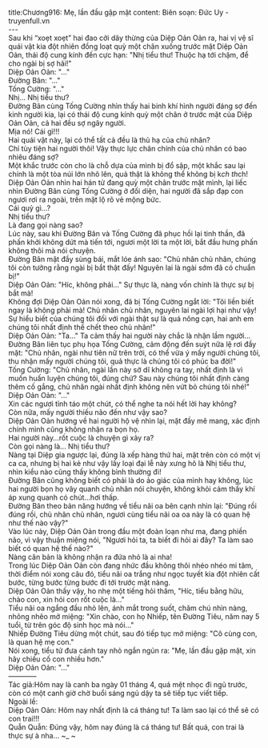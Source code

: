 title:Chương916: Mẹ, lần đầu gặp mặt
content:
Biên soạn: Đức Uy - truyenfull.vn<br>---<br>Sau khi “xoẹt xoẹt” hai đao cởi dây thừng của Diệp Oản Oản ra, hai vị vệ sĩ quái vật kia đột nhiên đồng loạt quỳ một chân xuống trước mặt Diệp Oản Oản, thái độ cung kính đến cực hạn: "Nhị tiểu thư! Thuộc hạ tới chậm, để cho ngài bị sợ hãi!"<br>Diệp Oản Oản: "..."<br>Đường Bân: "..."<br>Tống Cường: "..."<br>Nhị... Nhị tiểu thư?<br>Đường Bân cùng Tống Cường nhìn thấy hai binh khí hình người đáng sợ đến kinh người kia, lại có thái độ cung kính quỳ một chân ở trước mặt của Diệp Oản Oản, cả hai đều sợ ngây người.<br>Mịa nó! Cái gì!!!<br>Hai quái vật này, lại có thể tất cả đều là thủ hạ của chủ nhân?<br>Chỉ tùy tiện hai người thôi! Vậy thực lực chân chính của chủ nhân có bao nhiêu đáng sợ?<br>Một khắc trước còn cho là chỗ dựa của mình bị đổ sập, một khắc sau lại chính là một tòa núi lớn nhô lên, quả thật là không thể không bị k*ch th*ch!<br>Diệp Oản Oản nhìn hai hán tử đang quỳ một chân trước mặt mình, lại liếc nhìn Đường Bân cùng Tống Cường ở đối diện, hai người đã sắp đạp con ngươi rơi ra ngoài, trên mặt lộ rõ vẻ mộng bức.<br>Cái quỷ gì...?<br>Nhị tiểu thư?<br>Là đang gọi nàng sao?<br>Lúc này, sau khi Đường Bân và Tống Cường đã phục hồi lại tinh thần, đã phấn khởi không dứt mà tiến tới, ngươi một lời ta một lời, bắt đầu hưng phấn không thôi mà nói chuyện.<br>Đường Bân mặt đầy sùng bái, mắt lóe ánh sao: "Chủ nhân chủ nhân, chúng tôi còn tưởng rằng ngài bị bắt thật đấy! Nguyên lai là ngài sớm đã có chuẩn bị!"<br>Diệp Oản Oản: "Híc, không phải..." Sự thực là, nàng vốn chính là thực sự bị bắt mà!<br>Không đợi Diệp Oản Oản nói xong, đã bị Tống Cường ngắt lời: "Tôi liền biết ngay là không phải mà! Chủ nhân chủ nhân, nguyên lai ngài lợi hại như vậy! Sự hiểu biết của chúng tôi đối với ngài thật sự là quá nông cạn, hai anh em chúng tôi nhất định thề chết theo chủ nhân!"<br>Diệp Oản Oản: "Ta..." Ta cảm thấy hai người này chắc là nhận lầm người...<br>Đường Bân liên tục phụ họa Tống Cường, cảm động đến suýt nữa lệ rơi đầy mặt: "Chủ nhân, ngài như tiên nữ trên trời, có thể vừa ý mấy người chúng tôi, thu nhận mấy người chúng tôi, quả thực là chúng tôi có phúc ba đời!"<br>Tống Cường: "Chủ nhân, ngài lần này sở dĩ không ra tay, nhất định là vì muốn huấn luyện chúng tôi, đúng chứ? Sau này chúng tôi nhất định càng thêm cố gắng, chủ nhân ngài nhất định không nên vứt bỏ chúng tôi nhé!"<br>Diệp Oản Oản: "..."<br>Xin các ngươi tỉnh táo một chút, có thể nghe ta nói hết lời hay không?<br>Còn nữa, mấy người thiếu não đến như vậy sao?<br>Diệp Oản Oản hướng về hai người hộ vệ nhìn lại, mặt đầy mê mang, xác định chính mình cũng không nhận ra bọn họ.<br>Hai người này…rốt cuộc là chuyện gì xảy ra?<br>Còn gọi nàng là... Nhị tiểu thư?<br>Nàng tại Diệp gia ngược lại, đúng là xếp hàng thứ hai, mặt trên còn có một vị ca ca, nhưng bị hai kẻ như vậy lấy loại đại lễ này xưng hô là Nhị tiểu thư, nhìn kiểu nào cũng thấy không bình thường đi!<br>Đường Bân cũng không biết có phải là do ảo giác của mình hay không, lúc hai người bọn họ vây quanh chủ nhân nói chuyện, không khỏi cảm thấy khí áp xung quanh có chút…hơi thấp.<br>Đường Bân theo bản năng hướng về tiểu nãi oa bên cạnh nhìn lại: "Đúng rồi đúng rồi, chủ nhân chủ nhân, ngươi cùng tiểu nãi oa oa này là có quan hệ như thế nào vậy?"<br>Vào lúc này, Diệp Oản Oản trong đầu một đoàn loạn như ma, đang phiền não, vì vậy thuận miệng nói, "Ngươi hỏi ta, ta biết đi hỏi ai đây? Ta làm sao biết có quan hệ thế nào?"<br>Nàng căn bản là không nhận ra đứa nhỏ là ai nha!<br>Trong lúc Diệp Oản Oản còn đang nhức đầu không thôi nhéo nhéo mi tâm, thời điểm nói xong câu đó, tiểu nãi oa trắng như ngọc tuyết kia đột nhiên cất bước, từng bước từng bước đi tới trước mặt nàng.<br>Diệp Oản Oản thấy vậy, ho nhẹ một tiếng hỏi thăm, "Híc, tiểu bằng hữu, chào con, xin hỏi con rốt cuộc là..."<br>Tiểu nãi oa ngẩng đầu nhỏ lên, ánh mắt trong suốt, chăm chú nhìn nàng, nhõng nhẽo mở miệng: "Xin chào, con họ Nhiếp, tên Đường Tiêu, năm nay 5 tuổi, từ trên góc độ sinh học mà nói..."<br>Nhiếp Đường Tiêu dừng một chút, sau đó tiếp tục mở miệng: "Cô cùng con, là quan hệ mẹ con."<br>Nói xong, tiểu tử đưa cánh tay nhỏ ngắn ngủn ra: "Mẹ, lần đầu gặp mặt, xin hãy chiếu cố con nhiều hơn."<br>Diệp Oản Oản: "..."<br>————<br>Tác giả:Hôm nay là canh ba ngày 01 tháng 4, quá mệt nhọc đi ngủ trước, còn có một canh giờ chờ buổi sáng ngủ dậy ta sẽ tiếp tục viết tiếp.<br>Ngoài lề:<br>Diệp Oản Oản: Hôm nay nhất định là cá tháng tư! Ta làm sao lại có thể sẽ có con trai!!!<br>Quẫn Quẫn: Đúng vậy, hôm nay đúng là cá tháng tư! Bất quá, con trai là thực sự à nha… ~_ ~